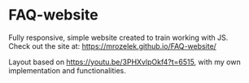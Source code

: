 # FAQ-website
Fully responsive, simple website created to train working with JS.  
Check out the site at: https://mrozelek.github.io/FAQ-website/  
  
Layout based on https://youtu.be/3PHXvlpOkf4?t=6515, with my own implementation and functionalities.
